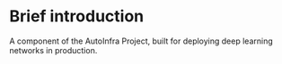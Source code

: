 # Brief introduction

A component of the AutoInfra Project, built for deploying deep learning networks in production.
